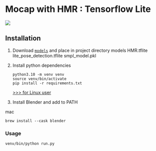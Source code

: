 # Mocap with HMR : Tensorflow Lite
![](assets/demo.gif)


## Installation
1. Download [`models`](https://drive.google.com/file/d/113l-yZkstJJez2cCYQLkWo3jg-I7bdjs/view?usp=sharing) and place in project directory
models
    HMR.tflite
    lite_pose_detection.tflite
    smpl_model.pkl

2. Install python dependencies  
    ```
    python3.10 -m venv venv
    source venv/bin/activate
    pip install -r requirements.txt
    ```
    [>>> for Linux user](https://www.tensorflow.org/lite/guide/python#install_tensorflow_lite_for_python)
3. Install Blender and add to PATH

mac
```
brew install --cask blender
```

### Usage
```
venv/bin/python run.py
```

